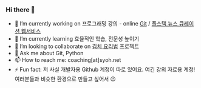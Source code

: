 ### Hi there 👋

- 🔭 I’m currently working on 프로그래밍 강의 - online [Git](https://spartacodingclub.kr/online/drill_git) / [풀스택 뉴스 큐레이션 웹서비스](https://www.classlion.net/class/detail/22)
- 🌱 I’m currently learning 효율적인 학습, 전문성 높이기
- 👯 I’m looking to collaborate on [김치 요리법](https://github.com/siyoungoh/kimchi-recipe-os) 프로젝트
- 💬 Ask me about Git, Python 
- 📫 How to reach me: coaching[at]syoh.net
- ⚡ Fun fact: 저 사실 개발자용 Github 계정이 따로 있어요. 여긴 강의 자료용 계정! 여러분들과 비슷한 환경으로 만들고 싶어서 😉
